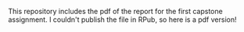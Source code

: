 This repository includes the pdf of the report for the first capstone assignment.
I couldn't publish the file in RPub, so here is a pdf version!
